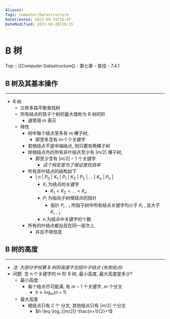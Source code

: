 ```yaml
---
Aliases:
Tags: Computer/Datastructure
DateCreated: 2023-09-19T16:47
DateModified: 2023-09-26T20:15
---
```


# B 树

Top :: [[Computer Datastructure]] - 第七章 - 查找 - 7.4.1

## B 树及其基本操作

---

- B 树
  - 又称多路平衡查找树
  - 所有结点的孩子个树的最大值称为 B 树的阶
    - 通常用 m 表示
  - 特性
    - 树中每个结点至多有 m 棵子树,
      - 即至多含有 m-1 个关键字
    - 若根结点不是中端结点, 则只要有两棵子树
    - 除根结点外的所有非叶结点至少有 |m/2| 棵子树,
      - 即至少含有 $|m/2|-1$ 个关键字
        - _这个规定是为了保证查找效率_
    - 所有非叶结点的结构如下
      - | $n$ | $P_{0}$ | $K_{1}$ | $P_{1}$ | $K_{2}$ | $P_{2}$ | … | $K_{n}$ | $P_{n}$ |
        - $K_{i}$ 为结点的关键字
          - $K_{1} < K_{2} < \dots < K_{n}$
        - $P_{i}$ 为指向子树根结点的指针
          - 指针 $P_{i-1}$ 所指子树中所有结点关键字均小于 $K_{i}$ , 且大于 $K_{i-1}$
        - n 为结点中关键字的个数
    - 所有的叶结点都出现在同一层次上,
      - 并且不带信息

## B 树的高度

---

- _注: 大部分学校算 B 树的高度不包括叶子结点 (失败结点)_
- 问题: 含 n 个关键字的 m 阶 B 树, 最小高度, 最大高度是多少?
  - 最小高度:
    - 每个结点尽可能满, 有 $m-1$ 个关键字, $m$ 个分叉
      - $h \geq \log_{m}(n+1)$
  - 最大高度
    - 根结点只有 2 个 分叉, 其他结点只有 $|m/2|$ 个分叉
      - $h \leq \log_{|m/2|} \frac{n+1}{2}+1$
